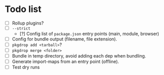 # Todo list

- [ ] Rollup plugins?
- [ ] `--strict`
  - [?] Config list of `package.json` entry points (main, module, browser)
- [ ] Config for bundle output (filename, file extension).
- [ ] `pkgdrop add <tarball>`?
- [ ] `pkgdrop merge <folder>`
- [ ] Bundle in temp directory, avoid adding each dep when bundling.
- [ ] Generate import-maps from an entry point (offline).
- [ ] Test dry runs
